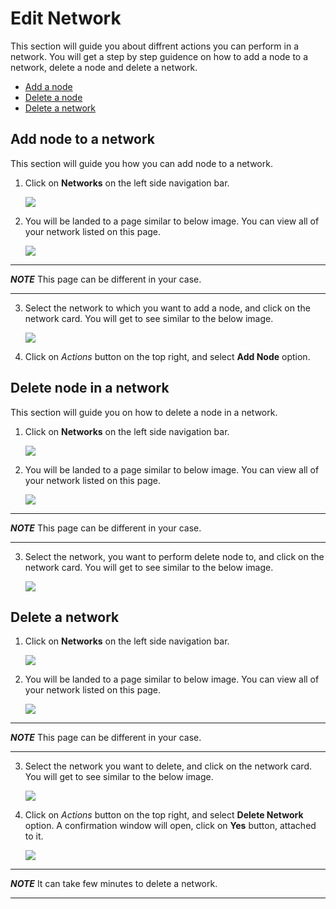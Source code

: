 # Edit Network

This section will guide you about diffrent actions you can perform in a network. You will get a step by step guidence on how to add a node to a network, delete a node and delete a network.

  - [Add a node](#add-node-to-a-network)
  - [Delete a node](#delete-node-from-a-network)
  - [Delete a network](#delete-a-network)

## Add node to a network

This section will guide you how you can add node to a network.

1. Click on **Networks** on the left side navigation bar.

    ![](images/sideNavBar.png)

2. You will be landed to a page similar to below image. You can view all of your network listed on this page.

    ![](images/AllNetworks.png)

---
***NOTE*** This page can be different in your case.

---

3. Select the network to which you want to add a node, and click on the network card. You will get to see similar to the below image.

    ![](images/viewNetwork.png)

4. Click on *Actions* button on the top right, and select **Add Node** option.


## Delete node in a network

This section will guide you on how to delete a node in a network.

1. Click on **Networks** on the left side navigation bar.

    ![](images/sideNavBar.png)

2. You will be landed to a page similar to below image. You can view all of your network listed on this page.

    ![](images/AllNetworks.png)

---
***NOTE*** This page can be different in your case.

---

3. Select the network, you want to perform delete node to, and click on the network card. You will get to see similar to the below image.

    ![](images/viewNetwork.png)



## Delete a network


1. Click on **Networks** on the left side navigation bar.

    ![](images/sideNavBar.png)

2. You will be landed to a page similar to below image. You can view all of your network listed on this page.

    ![](images/AllNetworks.png)

---
***NOTE*** This page can be different in your case.

---

3. Select the network you want to delete, and click on the network card. You will get to see similar to the below image.

    ![](images/viewNetwork.png)

4. Click on *Actions* button on the top right, and select **Delete Network** option. A confirmation window will open, click on **Yes** button, attached to it.

    ![](images/deleteNetwork.png)

---
***NOTE*** It can take few minutes to delete a network.

---